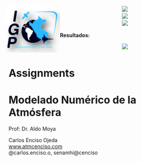 <div style="width: 100%; overflow: hidden;">
    <div style="width: 150px; float: left;"> <img src="IMG/logo_IGP.png" alt="Data For Science, Inc" align="left" border="0"> </div>
    <div style="float: left; margin-left: 10px;"> <h1>Assignments</h1>
<h1>Modelado Numérico de la Atmósfera</h1>
        <p>Prof: Dr. Aldo Moya<br/>
        <p>Carlos Enciso Ojeda<br/>
        <a href="https://github.com/carlosenciso/WRF_IGP/">www.atmcenciso.com</a><br/>
            @carlos.enciso.o, senamhi@cenciso</p></div>

<div align="center">
<img src="https://render.githubusercontent.com/render/math?math=\frac{DP}{Dt} = \frac{\partial P}{\partial t} + u\frac{\partial P}{\partial x} + v\frac{\partial P}{\partial y} = 0" width="400"> <br/>
<img src="https://render.githubusercontent.com/render/math?math=\frac{\partial P}{\partial t} = - u\frac{\partial P}{\partial x} - v\frac{\partial P}{\partial y}" width="400"><br/>
<img src="https://render.githubusercontent.com/render/math?math=P_{t+1} = P_{t} - [u\frac{\partial P}{\partial x} - v\frac{\partial P}{\partial y}]\Delta t" width="400"><br/>
</div>

**Resultados:**
<div align="center">
<img src="FIGs/Presure_advect_HW2_CEO.gif" width="750"/>
</div>
